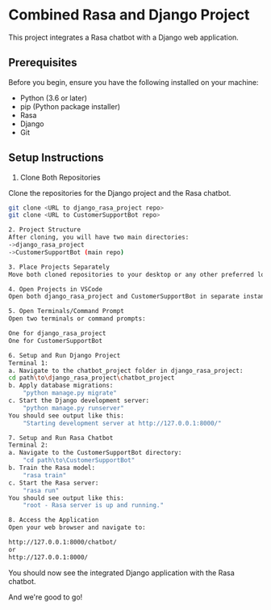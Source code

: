 # Combined Rasa and Django Project
This project integrates a Rasa chatbot with a Django web application.

## Prerequisites
Before you begin, ensure you have the following installed on your machine:
- Python (3.6 or later)
- pip (Python package installer)
- Rasa
- Django
- Git

## Setup Instructions
1. Clone Both Repositories

Clone the repositories for the Django project and the Rasa chatbot.

```bash
git clone <URL to django_rasa_project repo>
git clone <URL to CustomerSupportBot repo>

2. Project Structure
After cloning, you will have two main directories:
->django_rasa_project
->CustomerSupportBot (main repo)

3. Place Projects Separately
Move both cloned repositories to your desktop or any other preferred location.

4. Open Projects in VSCode
Open both django_rasa_project and CustomerSupportBot in separate instances of VSCode.

5. Open Terminals/Command Prompt
Open two terminals or command prompts:

One for django_rasa_project
One for CustomerSupportBot

6. Setup and Run Django Project
Terminal 1:
a. Navigate to the chatbot_project folder in django_rasa_project:
cd path\to\django_rasa_project\chatbot_project
b. Apply database migrations:
    "python manage.py migrate"
c. Start the Django development server:
    "python manage.py runserver"
You should see output like this:
    "Starting development server at http://127.0.0.1:8000/"

7. Setup and Run Rasa Chatbot
Terminal 2:
a. Navigate to the CustomerSupportBot directory:
    "cd path\to\CustomerSupportBot"
b. Train the Rasa model:
    "rasa train"
c. Start the Rasa server:
    "rasa run"
You should see output like this:
    "root - Rasa server is up and running."

8. Access the Application
Open your web browser and navigate to:

http://127.0.0.1:8000/chatbot/
or
http://127.0.0.1:8000/

```

You should now see the integrated Django application with the Rasa chatbot.

And we're good to go!


